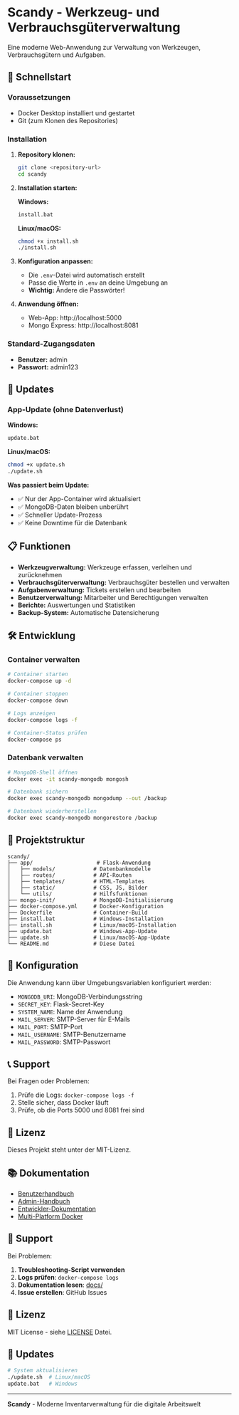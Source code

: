 # Scandy - Werkzeug- und Verbrauchsgüterverwaltung

Eine moderne Web-Anwendung zur Verwaltung von Werkzeugen, Verbrauchsgütern und Aufgaben.

## 🚀 Schnellstart

### Voraussetzungen
- Docker Desktop installiert und gestartet
- Git (zum Klonen des Repositories)

### Installation

1. **Repository klonen:**
   ```bash
   git clone <repository-url>
   cd scandy
   ```

2. **Installation starten:**

   **Windows:**
   ```cmd
   install.bat
   ```

   **Linux/macOS:**
   ```bash
   chmod +x install.sh
   ./install.sh
   ```

3. **Konfiguration anpassen:**
   - Die `.env`-Datei wird automatisch erstellt
   - Passe die Werte in `.env` an deine Umgebung an
   - **Wichtig:** Ändere die Passwörter!

4. **Anwendung öffnen:**
   - Web-App: http://localhost:5000
   - Mongo Express: http://localhost:8081

### Standard-Zugangsdaten
- **Benutzer:** admin
- **Passwort:** admin123

## 🔄 Updates

### App-Update (ohne Datenverlust)

**Windows:**
```cmd
update.bat
```

**Linux/macOS:**
```bash
chmod +x update.sh
./update.sh
```

**Was passiert beim Update:**
- ✅ Nur der App-Container wird aktualisiert
- ✅ MongoDB-Daten bleiben unberührt
- ✅ Schneller Update-Prozess
- ✅ Keine Downtime für die Datenbank

## 📋 Funktionen

- **Werkzeugverwaltung:** Werkzeuge erfassen, verleihen und zurücknehmen
- **Verbrauchsgüterverwaltung:** Verbrauchsgüter bestellen und verwalten
- **Aufgabenverwaltung:** Tickets erstellen und bearbeiten
- **Benutzerverwaltung:** Mitarbeiter und Berechtigungen verwalten
- **Berichte:** Auswertungen und Statistiken
- **Backup-System:** Automatische Datensicherung

## 🛠️ Entwicklung

### Container verwalten

```bash
# Container starten
docker-compose up -d

# Container stoppen
docker-compose down

# Logs anzeigen
docker-compose logs -f

# Container-Status prüfen
docker-compose ps
```

### Datenbank verwalten

```bash
# MongoDB-Shell öffnen
docker exec -it scandy-mongodb mongosh

# Datenbank sichern
docker exec scandy-mongodb mongodump --out /backup

# Datenbank wiederherstellen
docker exec scandy-mongodb mongorestore /backup
```

## 📁 Projektstruktur

```
scandy/
├── app/                    # Flask-Anwendung
│   ├── models/            # Datenbankmodelle
│   ├── routes/            # API-Routen
│   ├── templates/         # HTML-Templates
│   ├── static/            # CSS, JS, Bilder
│   └── utils/             # Hilfsfunktionen
├── mongo-init/            # MongoDB-Initialisierung
├── docker-compose.yml     # Docker-Konfiguration
├── Dockerfile             # Container-Build
├── install.bat            # Windows-Installation
├── install.sh             # Linux/macOS-Installation
├── update.bat             # Windows-App-Update
├── update.sh              # Linux/macOS-App-Update
└── README.md              # Diese Datei
```

## 🔧 Konfiguration

Die Anwendung kann über Umgebungsvariablen konfiguriert werden:

- `MONGODB_URI`: MongoDB-Verbindungsstring
- `SECRET_KEY`: Flask-Secret-Key
- `SYSTEM_NAME`: Name der Anwendung
- `MAIL_SERVER`: SMTP-Server für E-Mails
- `MAIL_PORT`: SMTP-Port
- `MAIL_USERNAME`: SMTP-Benutzername
- `MAIL_PASSWORD`: SMTP-Passwort

## 📞 Support

Bei Fragen oder Problemen:
1. Prüfe die Logs: `docker-compose logs -f`
2. Stelle sicher, dass Docker läuft
3. Prüfe, ob die Ports 5000 und 8081 frei sind

## 📄 Lizenz

Dieses Projekt steht unter der MIT-Lizenz.

## 📚 Dokumentation

- [Benutzerhandbuch](docs/05_BENUTZERHANDBUCH.md)
- [Admin-Handbuch](docs/06_ADMINHANDBUCH.md)
- [Entwickler-Dokumentation](docs/10_ENTWICKLUNG.md)
- [Multi-Platform Docker](DOCKER_MULTI_PLATFORM.md)

## 🤝 Support

Bei Problemen:

1. **Troubleshooting-Script verwenden**
2. **Logs prüfen**: `docker-compose logs`
3. **Dokumentation lesen**: [docs/](docs/)
4. **Issue erstellen**: GitHub Issues

## 📄 Lizenz

MIT License - siehe [LICENSE](LICENSE) Datei.

## 🔄 Updates

```bash
# System aktualisieren
./update.sh  # Linux/macOS
update.bat   # Windows
```

---

**Scandy** - Moderne Inventarverwaltung für die digitale Arbeitswelt 